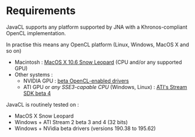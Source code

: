 # Requirements #

JavaCL supports any platform supported by JNA with a Khronos-compliant OpenCL implementation.

In practise this means any OpenCL platform (Linux, Windows, MacOS X and so on)

  * Macintosh : [MacOS X 10.6 Snow Leopard](http://www.apple.com/macosx/) (CPU and/or any supported GPU)
  * Other systems :
    * NVIDIA GPU : [beta OpenCL-enabled drivers](http://www.nvidia.com/object/cuda_opencl.html)
    * ATI GPU or _any SSE3-capable CPU_ (Windows, Linux) : [ATI's Stream SDK beta 4](http://developer.amd.com/GPU/ATISTREAMSDKBETAPROGRAM/Pages/default.aspx)

JavaCL is routinely tested on :
  * MacOS X Snow Leopard
  * Windows + ATI Stream 2 beta 3 and 4 (32 bits)
  * Windows + NVidia beta drivers (versions 190.38 to 195.62)